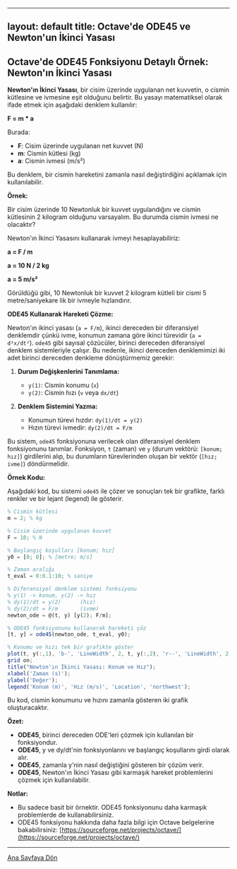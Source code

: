
---
layout: default
title: Octave'de ODE45 ve Newton'un İkinci Yasası
---
## Octave'de ODE45 Fonksiyonu Detaylı Örnek: Newton'ın İkinci Yasası

**Newton'ın İkinci Yasası**, bir cisim üzerinde uygulanan net kuvvetin, o cismin kütlesine ve ivmesine eşit olduğunu belirtir. Bu yasayı matematiksel olarak ifade etmek için aşağıdaki denklem kullanılır:

**F = m * a**

Burada:

* **F**: Cisim üzerinde uygulanan net kuvvet (N)
* **m**: Cismin kütlesi (kg)
* **a**: Cismin ivmesi (m/s²)

Bu denklem, bir cismin hareketini zamanla nasıl değiştirdiğini açıklamak için kullanılabilir. 

**Örnek:**

Bir cisim üzerinde 10 Newtonluk bir kuvvet uygulandığını ve cismin kütlesinin 2 kilogram olduğunu varsayalım. Bu durumda cismin ivmesi ne olacaktır?

Newton'ın İkinci Yasasını kullanarak ivmeyi hesaplayabiliriz:

**a = F / m**

**a = 10 N / 2 kg**

**a = 5 m/s²**

Görüldüğü gibi, 10 Newtonluk bir kuvvet 2 kilogram kütleli bir cismi 5 metre/saniyekare lik bir ivmeyle hızlandırır.

**ODE45 Kullanarak Hareketi Çözme:**

Newton'ın ikinci yasası (`a = F/m`), ikinci dereceden bir diferansiyel denklemdir çünkü ivme, konumun zamana göre ikinci türevidir (`a = d²x/dt²`). `ode45` gibi sayısal çözücüler, birinci dereceden diferansiyel denklem sistemleriyle çalışır. Bu nedenle, ikinci dereceden denklemimizi iki adet birinci dereceden denkleme dönüştürmemiz gerekir:

1.  **Durum Değişkenlerini Tanımlama:**
    *   `y(1)`: Cismin konumu (`x`)
    *   `y(2)`: Cismin hızı (`v` veya `dx/dt`)

2.  **Denklem Sistemini Yazma:**
    *   Konumun türevi hızdır: `dy(1)/dt = y(2)`
    *   Hızın türevi ivmedir: `dy(2)/dt = F/m`

Bu sistem, `ode45` fonksiyonuna verilecek olan diferansiyel denklem fonksiyonunu tanımlar. Fonksiyon, `t` (zaman) ve `y` (durum vektörü: `[konum; hız]`) girdilerini alıp, bu durumların türevlerinden oluşan bir vektör (`[hız; ivme]`) döndürmelidir.

**Örnek Kodu:**

Aşağıdaki kod, bu sistemi `ode45` ile çözer ve sonuçları tek bir grafikte, farklı renkler ve bir lejant (legend) ile gösterir.

```octave
% Cismin kütlesi
m = 2; % kg

% Cisim üzerinde uygulanan kuvvet
F = 10; % N

% Başlangıç koşulları [konum; hız]
y0 = [0; 0]; % [metre; m/s]

% Zaman aralığı
t_eval = 0:0.1:10; % saniye

% Diferansiyel denklem sistemi fonksiyonu
% y(1) -> konum, y(2) -> hız
% dy(1)/dt = y(2)      (hız)
% dy(2)/dt = F/m       (ivme)
newton_ode = @(t, y) [y(2); F/m];

% ODE45 fonksiyonunu kullanarak hareketi çöz
[t, y] = ode45(newton_ode, t_eval, y0);

% Konumu ve hızı tek bir grafikte göster
plot(t, y(:,1), 'b-', 'LineWidth', 2, t, y(:,2), 'r--', 'LineWidth', 2);
grid on;
title("Newton'ın İkinci Yasası: Konum ve Hız");
xlabel('Zaman (s)');
ylabel('Değer');
legend('Konum (m)', 'Hız (m/s)', 'Location', 'northwest');
```

Bu kod, cismin konumunu ve hızını zamanla gösteren iki grafik oluşturacaktır.

**Özet:**

* **ODE45**, birinci dereceden ODE'leri çözmek için kullanılan bir fonksiyondur.
* **ODE45**, y ve dy/dt'nin fonksiyonlarını ve başlangıç koşullarını girdi olarak alır.
* **ODE45**, zamanla y'nin nasıl değiştiğini gösteren bir çözüm verir.
* **ODE45**, Newton'ın İkinci Yasası gibi karmaşık hareket problemlerini çözmek için kullanılabilir.

**Notlar:**

* Bu sadece basit bir örnektir. ODE45 fonksiyonunu daha karmaşık problemlerde de kullanabilirsiniz.
* ODE45 fonksiyonu hakkında daha fazla bilgi için Octave belgelerine bakabilirsiniz: [https://sourceforge.net/projects/octave/](https://sourceforge.net/projects/octave/)

---
[Ana Sayfaya Dön](./)

